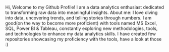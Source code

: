Hi, Welcome to my Github Profile!
I am a data analytics enthusiast dedicated to transforming raw data into meaningful insights.
About me:
I love diving into data, uncovering trends, and telling stories through numbers. I am good(on the way to become more proficient) with tools named MS Excel, SQL, Power BI & Tableau, constantly exploring new methodologies, tools, and technologies to enhance my data analytics skills.
I have created few repositories showcasing my proficiency with the tools, have a look at those :)

